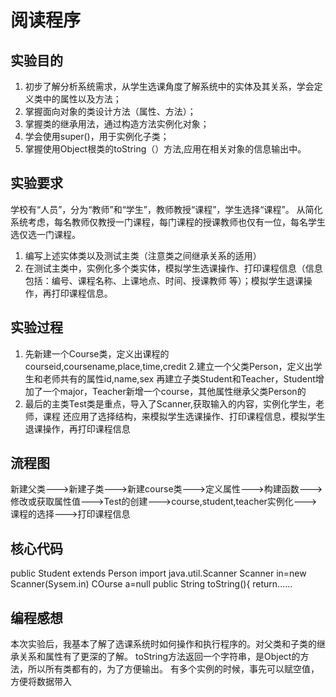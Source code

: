 # 阅读程序
## 实验目的
1. 初步了解分析系统需求，从学生选课角度了解系统中的实体及其关系，学会定义类中的属性以及方法；
2. 掌握面向对象的类设计方法（属性、方法）；
3. 掌握类的继承用法，通过构造方法实例化对象；
4. 学会使用super()，用于实例化子类；
5. 掌握使用Object根类的toString（）方法,应用在相关对象的信息输出中。
## 实验要求
 学校有“人员”，分为“教师”和“学生”，教师教授“课程”，学生选择“课程”。
 从简化系统考虑，每名教师仅教授一门课程，每门课程的授课教师也仅有一位，每名学生选仅选一门课程。
1. 编写上述实体类以及测试主类（注意类之间继承关系的适用）
2. 在测试主类中，实例化多个类实体，模拟学生选课操作、打印课程信息（信息包括：编号、课程名称、上课地点、时间、授课教师 等）；模拟学生退课操作，再打印课程信息。
## 实验过程
1. 先新建一个Course类，定义出课程的courseid,coursename,place,time,credit
2.建立一个父类Person，定义出学生和老师共有的属性id,name,sex
 再建立子类Student和Teacher，Student增加了一个major，Teacher新增一个course，其他属性继承父类Person的
 3. 最后的主类Test类是重点，导入了Scanner,获取输入的内容，实例化学生，老师，课程
 还应用了选择结构，来模拟学生选课操作、打印课程信息，模拟学生退课操作，再打印课程信息
## 流程图
新建父类--->新建子类--->新建course类--->定义属性--->构建函数--->修改或获取属性值--->Test的创建--->course,student,teacher实例化--->课程的选择--->打印课程信息

## 核心代码
public Student extends Person
import java.util.Scanner
Scanner in=new Scanner(Sysem.in)
COurse a=null
public String toString(){
 return......

## 编程感想
本次实验后，我基本了解了选课系统时如何操作和执行程序的。对父类和子类的继承关系和属性有了更深的了解。
toString方法返回一个字符串，是Object的方法，所以所有类都有的，为了方便输出。
有多个实例的时候，事先可以赋空值，方便将数据带入

